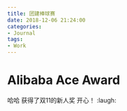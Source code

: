```yaml
---
title: 团建棒球赛
date: 2018-12-06 21:24:00
categories:
- Journal
tags:
- Work
---
```


# Alibaba Ace Award
哈哈 获得了双11的新人奖 开心！
:laugh: